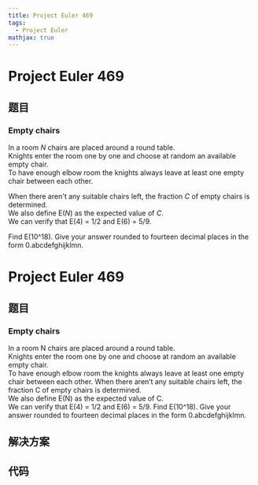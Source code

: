 ```yaml
---
title: Project Euler 469
tags:
  - Project Euler
mathjax: true
---
```

<escape><!-- more --></escape>
    
# Project Euler 469
## 题目
### Empty chairs


In a room <var>N</var> chairs are placed around a round table.<br />
Knights enter the room one by one and choose at random an available empty chair.<br />
To have enough elbow room the knights always leave at least one empty chair between each other.


When there aren't any suitable chairs left, the fraction <var>C</var> of empty chairs is determined.<br />
We also define E(<var>N</var>) as the expected value of <var>C</var>.<br />
We can verify that E(4) = 1/2 and E(6) = 5/9.


Find E(10^18). Give your answer rounded to fourteen decimal places in the form 0.abcdefghijklmn.



# Project Euler 469
## 题目
### Empty chairs

In a room N chairs are placed around a round table.<br>Knights enter the room one by one and choose at random an available empty chair.<br>To have enough elbow room the knights always leave at least one empty chair between each other.
When there aren’t any suitable chairs left, the fraction C of empty chairs is determined.<br>We also define E(N) as the expected value of C.<br>We can verify that E(4) = 1/2 and E(6) = 5/9.
Find E(10^18). Give your answer rounded to fourteen decimal places in the form 0.abcdefghijklmn.


## 解决方案


## 代码


